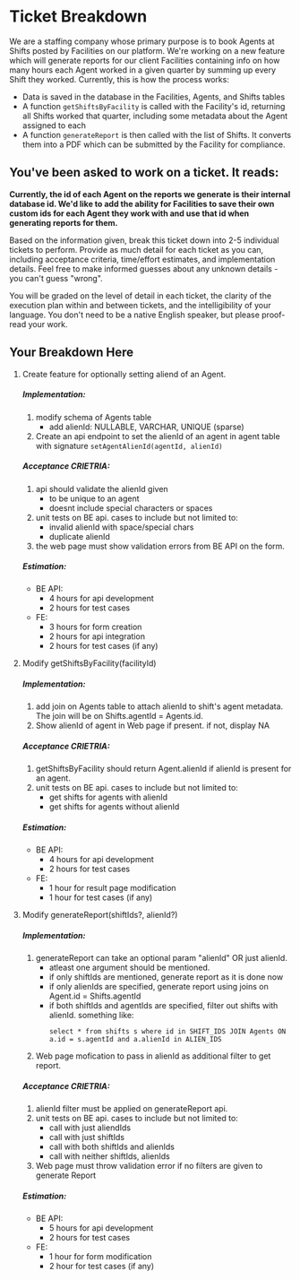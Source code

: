 # Ticket Breakdown
We are a staffing company whose primary purpose is to book Agents at Shifts posted by Facilities on our platform. We're working on a new feature which will generate reports for our client Facilities containing info on how many hours each Agent worked in a given quarter by summing up every Shift they worked. Currently, this is how the process works:

- Data is saved in the database in the Facilities, Agents, and Shifts tables
- A function `getShiftsByFacility` is called with the Facility's id, returning all Shifts worked that quarter, including some metadata about the Agent assigned to each
- A function `generateReport` is then called with the list of Shifts. It converts them into a PDF which can be submitted by the Facility for compliance.

## You've been asked to work on a ticket. It reads:

**Currently, the id of each Agent on the reports we generate is their internal database id. We'd like to add the ability for Facilities to save their own custom ids for each Agent they work with and use that id when generating reports for them.**


Based on the information given, break this ticket down into 2-5 individual tickets to perform. Provide as much detail for each ticket as you can, including acceptance criteria, time/effort estimates, and implementation details. Feel free to make informed guesses about any unknown details - you can't guess "wrong".


You will be graded on the level of detail in each ticket, the clarity of the execution plan within and between tickets, and the intelligibility of your language. You don't need to be a native English speaker, but please proof-read your work.

## Your Breakdown Here

1. Create feature for optionally setting aliend of an Agent.
    ##### Implementation:
    1. modify schema of Agents table
        - add alienId: NULLABLE, VARCHAR, UNIQUE (sparse)
    2. Create an api endpoint to set the alienId of an agent in agent table with signature `setAgentAlienId(agentId, alienId)`

    ##### Acceptance CRIETRIA:
    1. api should validate the alienId given
        - to be unique to an agent
        - doesnt include special characters or spaces
    2. unit tests on BE api. cases to include but not limited to:
        - invalid alienId with space/special chars
        - duplicate alienId
    3. the web page must show validation errors from BE API on the form.
    
    ##### Estimation:
    - BE API:
        - 4 hours for api development
        - 2 hours for test cases
    - FE:
        - 3 hours for form creation
        - 2 hours for api integration
        - 2 hours for test cases (if any)

2. Modify getShiftsByFacility(facilityId)
    ##### Implementation:
    1. add join on Agents table to attach alienId to shift's agent metadata. The join will be on Shifts.agentId = Agents.id. 
    2. Show alienId of agent in Web page if present. if not, display NA

    ##### Acceptance CRIETRIA:
    1. getShiftsByFacility should return Agent.alienId if alienId is present for an agent.
    2. unit tests on BE api. cases to include but not limited to:
        - get shifts for agents with alienId
        - get shifts for agents without alienId
    
    ##### Estimation:
    - BE API:
        - 4 hours for api development
        - 2 hours for test cases
    - FE:
        - 1 hour for result page modification
        - 1 hour for test cases (if any)

3. Modify generateReport(shiftIds?, alienId?)
    ##### Implementation:
    1. generateReport can take an optional param "alienId" OR just alienId.
        - atleast one argument should be mentioned.
        - if only shiftIds are mentioned, generate report as it is done now
        - if only alienIds are specified, generate report using joins on Agent.id = Shifts.agentId
        - if both shiftIds and agentIds are specified, filter out shifts with alienId. something like:
            ```
            select * from shifts s where id in SHIFT_IDS JOIN Agents ON a.id = s.agentId and a.alienId in ALIEN_IDS
            ```
    2. Web page mofication to pass in alienId as additional filter to get report.

    ##### Acceptance CRIETRIA:
    1. alienId filter must be applied on generateReport api.
    2. unit tests on BE api. cases to include but not limited to:
        - call with just aliendIds
        - call with just shiftIds
        - call with both shiftIds and alienIds
        - call with neither shiftIds, alienIds
    3. Web page must throw validation error if no filters are given to generate Report
    
    ##### Estimation:
    - BE API:
        - 5 hours for api development
        - 2 hours for test cases
    - FE:
        - 1 hour for form modification
        - 2 hour for test cases (if any)
